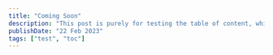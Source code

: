 ```yaml
---
title: "Coming Soon"
description: "This post is purely for testing the table of content, which should not be rendered"
publishDate: "22 Feb 2023"
tags: ["test", "toc"]
---
```

